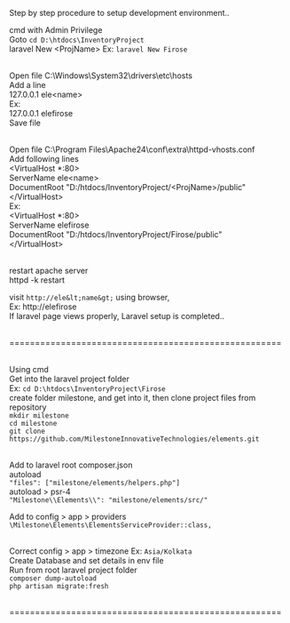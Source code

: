 

Step by step procedure to setup development environment..<br>

cmd with Admin Privilege<br>
Goto `cd D:\htdocs\InventoryProject`<br>
laravel New &lt;ProjName>
Ex: `laravel New Firose`<br><br>

Open file C:\Windows\System32\drivers\etc\hosts<br>
Add a line<br>
127.0.0.1       ele&lt;name><br>
Ex:<br>
127.0.0.1       elefirose<br>
Save file<br><br>

Open file C:\Program Files\Apache24\conf\extra\httpd-vhosts.conf<br>
Add following lines<br>
&lt;VirtualHost *:80><br>
ServerName ele&lt;name><br>
DocumentRoot "D:/htdocs/InventoryProject/&lt;ProjName>/public"<br>
&lt;/VirtualHost><br>
Ex:<br>
<VirtualHost *:80><br>
ServerName elefirose<br>
DocumentRoot "D:/htdocs/InventoryProject/Firose/public"<br>
&lt;/VirtualHost><br><br>

restart apache server<br>
httpd -k restart<br>

visit ```http://ele&lt;name&gt;``` using browser,<br>
Ex: http://elefirose<br>
If laravel page views properly, Laravel setup is completed..<br><br>

=====================================================<br><br>

Using cmd<br>
Get into the laravel project folder<br>
Ex: `cd D:\htdocs\InventoryProject\Firose`<br>
create folder milestone, and get into it, then clone project files from repository<br>
`mkdir milestone`<br>
`cd milestone`<br>
`git clone https://github.com/MilestoneInnovativeTechnologies/elements.git`<br><br>

Add to laravel root composer.json<br>
autoload<br>
`"files": ["milestone/elements/helpers.php"]`<br>
autoload > psr-4<br>
`"Milestone\\Elements\\": "milestone/elements/src/"`<br>

Add to config > app > providers<br>
`\Milestone\Elements\ElementsServiceProvider::class,`<br><br>

Correct config > app > timezone Ex: `Asia/Kolkata`<br>
Create Database and set details in env file<br>
Run from root laravel project folder<br>
`composer dump-autoload`<br>
`php artisan migrate:fresh`<br><br>

=====================================================<br><br>
